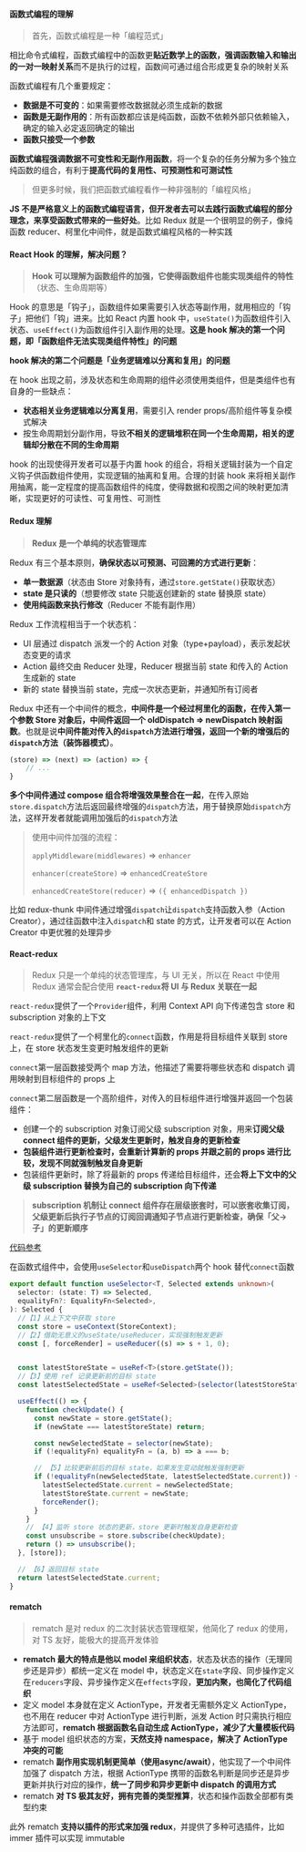 #### 函数式编程的理解
> 首先，函数式编程是一种「编程范式」

相比命令式编程，函数式编程中的函数更**贴近数学上的函数，强调函数输入和输出的一对一映射关系**而不是执行的过程，函数间可通过组合形成更复杂的映射关系

函数式编程有几个重要规定：

- **数据是不可变的**：如果需要修改数据就必须生成新的数据
- **函数是无副作用的**：所有函数都应该是纯函数，函数不依赖外部只依赖输入，确定的输入必定返回确定的输出
- **函数只接受一个参数**

**函数式编程强调数据不可变性和无副作用函数**，将一个复杂的任务分解为多个独立纯函数的组合，有利于**提高代码的复用性、可预测性和可测试性**

> 但更多时候，我们把函数式编程看作一种非强制的「编程风格」

**JS 不是严格意义上的函数式编程语言，但开发者去可以去践行函数式编程的部分理念，来享受函数式带来的一些好处**。比如 Redux 就是一个很明显的例子，像纯函数 reducer、柯里化中间件，就是函数式编程风格的一种实践


#### React Hook 的理解，解决问题？

> **Hook 可以理解为函数组件的加强，它使得函数组件也能实现类组件的特性**（状态、生命周期等）

Hook 的意思是「钩子」，函数组件如果需要引入状态等副作用，就用相应的「钩子」把他们「钩」进来。比如 React 内置 hook 中，`useState()`为函数组件引入状态、`useEffect()`为函数组件引入副作用的处理。**这是 hook 解决的第一个问题，即「函数组件无法实现类组件特性」的问题**



**hook 解决的第二个问题是「业务逻辑难以分离和复用」的问题**

在 hook 出现之前，涉及状态和生命周期的组件必须使用类组件，但是类组件也有自身的一些缺点：

- **状态相关业务逻辑难以分离复用**，需要引入 render props/高阶组件等复杂模式解决
- 按生命周期划分副作用，导致**不相关的逻辑堆积在同一个生命周期，相关的逻辑却分散在不同的生命周期**

hook 的出现使得开发者可以基于内置 hook 的组合，将相关逻辑封装为一个自定义钩子供函数组件使用，实现逻辑的抽离和复用。合理的封装 hook 来将相关副作用抽离，能一定程度的提高函数组件的纯度，使得数据和视图之间的映射更加清晰，实现更好的可读性、可复用性、可测性

#### Redux 理解

> **Redux 是一个单纯的状态管理库**

Redux 有三个基本原则，**确保状态以可预测、可回溯的方式进行更新**：

- **单一数据源**（状态由 Store 对象持有，通过`store.getState()`获取状态）
- **state 是只读的**（想要修改 state 只能返创建新的 state 替换原 state）
- **使用纯函数来执行修改**（Reducer 不能有副作用）

Redux 工作流程相当于一个状态机：

- UI 层通过 dispatch 派发一个的 Action 对象（type+payload），表示发起状态变更的请求
- Action 最终交由 Reducer 处理，Reducer 根据当前 state 和传入的 Action 生成新的 state
- 新的 state 替换当前 state，完成一次状态更新，并通知所有订阅者



Redux 中还有一个中间件的概念，**中间件是一个经过柯里化的函数，在传入第一个参数 Store 对象后，中间件返回一个 oldDispatch => newDispatch 映射函数**。也就是说**中间件能对传入的`dispatch`方法进行增强，返回一个新的增强后的`dispatch`方法（装饰器模式）**。
```typescript
(store) => (next) => (action) => {
	// ...
}
```
**多个中间件通过 compose 组合将增强效果整合在一起**，在传入原始`store.dispatch`方法后返回最终增强的`dispatch`方法，用于替换原始`dispatch`方法，这样开发者就能调用加强后的`dispatch`方法

> 使用中间件加强的流程：
>
> `applyMiddleware(middlewares)` => `enhancer`
>
> `enhancer(createStore)` => `enhancedCreateStore`
>
> `enhancedCreateStore(reducer)` => `({ enhancedDispatch })`

比如 redux-thunk 中间件通过增强`dispatch`让`dispatch`支持函数入参（Action Creator），通过往函数中注入`dispatch`和 state 的方式，让开发者可以在 Action Creator 中更优雅的处理异步

#### React-redux


> Redux 只是一个单纯的状态管理库，与 UI 无关，所以在 React 中使用 Redux 通常会配合使用 **`react-redux`将 UI 与 Redux 关联在一起**

`react-redux`提供了一个`Provider`组件，利用 Context API 向下传递包含 store 和 subscription 对象的上下文

`react-redux`提供了一个柯里化的`connect`函数，作用是将目标组件关联到 store 上，在 store 状态发生变更时触发组件的更新

`connect`第一层函数接受两个 map 方法，他描述了需要将哪些状态和 dispatch 调用映射到目标组件的 props 上

`connect`第二层函数是一个高阶组件，对传入的目标组件进行增强并返回一个包装组件：

- 创建一个的 subscription 对象订阅父级 subscription 对象，用来**订阅父级 connect 组件的更新，父级发生更新时，触发自身的更新检查**
- **包装组件进行更新检查时，会重新计算新的 props 并跟之前的 props 进行比较，发现不同就强制触发自身更新**
- 包装组件更新时，除了将最新的 props 传递给目标组件，还会**将上下文中的父级 subscription 替换为自己的 subscription 向下传递**

> **subscription 机制让 connect 组件存在层级嵌套时，可以嵌套收集订阅，父级更新后执行子节点的订阅回调通知子节点进行更新检查，确保「父->子」的更新顺序**

[代码参考](https://github.com/dennis-jiang/Front-End-Knowledges/blob/master/Examples/React/react-redux/src/my-react-redux/connect.js)

在函数式组件中，会使用`useSelector`和`useDispatch`两个 hook 替代`connect`函数

```typescript
export default function useSelector<T, Selected extends unknown>(
  selector: (state: T) => Selected,
  equalityFn?: EqualityFn<Selected>,
): Selected {
  //【1】从上下文中获取 store
  const store = useContext(StoreContext);
  //【2】借助无意义的useState/useReducer，实现强制触发更新
  const [, forceRender] = useReducer((s) => s + 1, 0);


  const latestStoreState = useRef<T>(store.getState());
  //【3】使用 ref 记录更新前的目标 state
  const latestSelectedState = useRef<Selected>(selector(latestStoreState.current));

  useEffect(() => {
    function checkUpdate() {
      const newState = store.getState();
      if (newState === latestStoreState) return;

      const newSelectedState = selector(newState);
      if (!equalityFn) equalityFn = (a, b) => a === b;

      // 【5】比较更新前后的目标 state，如果发生变动就触发强制更新
      if (!equalityFn(newSelectedState, latestSelectedState.current)) {
        latestSelectedState.current = newSelectedState;
        latestStoreState.current = newState;
        forceRender();
      }
    }
    // 【4】监听 store 状态的更新，store 更新时触发自身更新检查
    const unsubscribe = store.subscribe(checkUpdate);
    return () => unsubscribe();
  }, [store]);

  // 【6】返回目标 state
  return latestSelectedState.current;
}
```

#### rematch

> rematch 是对 redux 的二次封装状态管理框架，他简化了 redux 的使用，对 TS 友好，能极大的提高开发体验

- **rematch 最大的特点是他以 model 来组织状态**，状态及状态的操作（无理同步还是异步）都统一定义在 model 中，状态定义在`state`字段、同步操作定义在`reducers`字段、异步操作定义在`effects`字段，**更加内聚，也简化了代码组织**
- 定义 model 本身就在定义 ActionType，开发者无需额外定义 ActionType，也不用在 reducer 中对 ActionType 进行判断，派发 Action 时只需执行相应方法即可，**rematch 根据函数名自动生成 ActionType，减少了大量模板代码**
- 基于 model 组织状态的方案，**天然支持 namespace，解决了 ActionType 冲突的可能**
- rematch **副作用实现机制更简单（使用async/await）**，他实现了一个中间件加强了 dispatch 方法，根据 ActionType 携带的函数名判断是同步还是异步更新并执行对应的操作，**统一了同步和异步更新中 dispatch 的调用方式**
- rematch **对 TS 极其友好，拥有完善的类型推算**，状态和操作函数全部都有类型约束

此外 rematch **支持以插件的形式来加强 redux**，并提供了多种可选插件，比如 immer 插件可以实现 immutable
